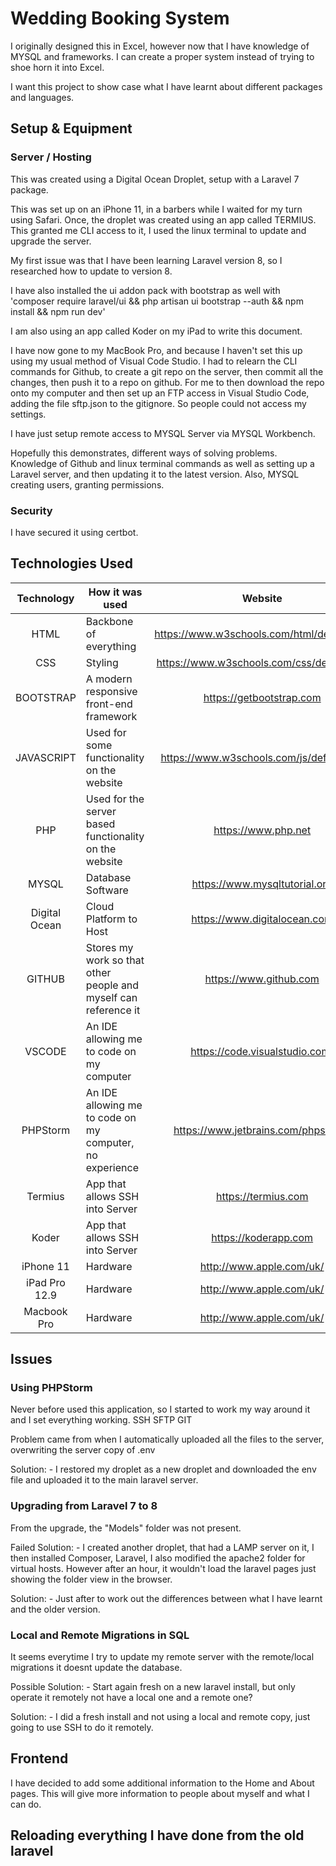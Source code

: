 # Wedding Booking System

I originally designed this in Excel, however now that I have knowledge of MYSQL and frameworks. I can create a proper system instead of trying to shoe horn it into Excel.

I want this project to show case what I have learnt about different packages and languages.

## Setup & Equipment

### Server / Hosting

This was created using a Digital Ocean Droplet, setup with a Laravel 7 package.

This was set up on an iPhone 11, in a barbers while I waited for my turn using Safari. Once, the droplet was created using an app called TERMIUS. This granted me CLI access to it, I used the linux terminal to update and upgrade the server.

My first issue was that I have been learning Laravel version 8, so I researched how to update to version 8.

I have also installed the ui addon pack with bootstrap as well with 'composer require laravel/ui && php artisan ui bootstrap --auth && npm install && npm run dev'

I am also using an app called Koder on my iPad to write this document.

I have now gone to my MacBook Pro, and because I haven't set this up using my usual method of Visual Code Studio. I had to relearn the CLI commands for Github, to create a git repo on the server, then commit all the changes, then push it to a repo on github. For me to then download the repo onto my computer and then set up an FTP access in Visual Studio Code, adding the file sftp.json to the gitignore. So people could not access my settings.

I have just setup remote access to MYSQL Server via MYSQL Workbench.

Hopefully this demonstrates, different ways of solving problems. Knowledge of Github and linux terminal commands as well as setting up a Laravel server, and then updating it to the latest version. Also, MYSQL creating users, granting permissions.

### Security

I have secured it using certbot.

## Technologies Used

|  Technology   | How it was used                                                 |                   Website                    |
| :-----------: | --------------------------------------------------------------- | :------------------------------------------: |
|     HTML      | Backbone of everything                                          | <https://www.w3schools.com/html/default.asp> |
|      CSS      | Styling                                                         | <https://www.w3schools.com/css/default.asp>  |
|   BOOTSTRAP   | A modern responsive front-end framework                         |          <https://getbootstrap.com>          |
|  JAVASCRIPT   | Used for some functionality on the website                      |  <https://www.w3schools.com/js/default.asp>  |
|      PHP      | Used for the server based functionality on the website          |            <https://www.php.net>             |
|     MYSQL     | Database Software                                               |       <https://www.mysqltutorial.org>        |
| Digital Ocean | Cloud Platform to Host                                          |        <https://www.digitalocean.com>        |
|    GITHUB     | Stores my work so that other people and myself can reference it |           <https://www.github.com>           |
|    VSCODE     | An IDE allowing me to code on my computer                       |       <https://code.visualstudio.com/>       |
|    PHPStorm   | An IDE allowing me to code on my computer, no experience        |     <https://www.jetbrains.com/phpstorm/>    |
|    Termius    | App that allows SSH into Server                                 |            <https://termius.com>             |
|     Koder     | App that allows SSH into Server                                 |            <https://koderapp.com>            |
|   iPhone 11   | Hardware                                                        |          <http://www.apple.com/uk/>          |
| iPad Pro 12.9 | Hardware                                                        |          <http://www.apple.com/uk/>          |
|  Macbook Pro  | Hardware                                                        |          <http://www.apple.com/uk/>          |

## Issues

### Using PHPStorm

Never before used this application, so I started to work my way around it and I set everything working.
SSH
SFTP
GIT

Problem came from when I automatically uploaded all the files to the server, overwriting the server copy of .env

Solution: - I restored my droplet as a new droplet and downloaded the env file and uploaded it to the main laravel server.

### Upgrading from Laravel 7 to 8

From the upgrade, the "Models" folder was not present.

Failed Solution: - I created another droplet, that had a LAMP server on it, I then installed Composer, Laravel, I also modified the apache2 folder for virtual hosts.  However after an hour, it wouldn't load the laravel pages just showing the folder view in the browser.

Solution: - Just after to work out the differences between what I have learnt and the older version.

### Local and Remote Migrations in SQL

It seems everytime I try to update my remote server with the remote/local migrations it doesnt update the database.

Possible Solution: - Start again fresh on a new laravel install, but only operate it remotely not have a local one and a remote one?

Solution: - I did a fresh install and not using a local and remote copy, just going to use SSH to do it remotely.

## Frontend

I have decided to add some additional information to the Home and About pages.  This will give more information to people about myself and what I can do.

## Reloading everything I have done from the old laravel



